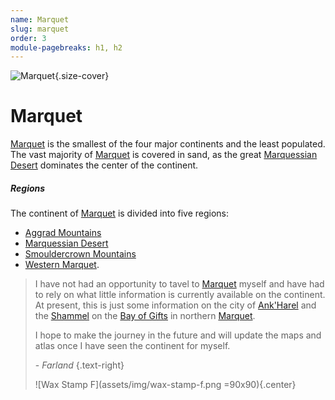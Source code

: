 ```yaml
---
name: Marquet
slug: marquet
order: 3
module-pagebreaks: h1, h2
---
```

![Marquet](assets/img/placeholder_1920x1080.jpg){.size-cover}
# Marquet
[Marquet](marquet) is the smallest of the four major continents and the least populated. The vast majority of [Marquet](marquet) is covered in sand, as the great [Marquessian Desert](marquessian-desert) dominates the center of the continent.

##### Regions
The continent of [Marquet](marquet) is divided into five regions:

- [Aggrad Mountains](aggrad-mountains)
- [Marquessian Desert](marquessian-desert)
- [Smouldercrown Mountains](smouldercrown-mountains)
- [Western Marquet](western-marquet).

> I have not had an opportunity to tavel to [Marquet](marquet) myself and have had to rely on what little information is currently available on the continent. At present, this is just some information on the city of [Ank'Harel](ankharel) and the [Shammel](shammel) on the [Bay of Gifts](bay-of-gifts) in northern [Marquet](marquet).
>
> I hope to make the journey in the future and will update the maps and atlas once I have seen the continent for myself.
> 
> \- *Farland* {.text-right}
>
> ![Wax Stamp F](assets/img/wax-stamp-f.png =90x90){.center}
<!-- {blockquote:.flavortext} -->